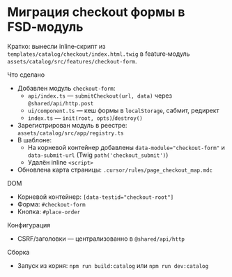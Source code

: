# Миграция checkout формы в FSD‑модуль

Кратко: вынесли inline‑скрипт из `templates/catalog/checkout/index.html.twig` в feature‑модуль `assets/catalog/src/features/checkout-form`.

Что сделано
- Добавлен модуль `checkout-form`:
  - `api/index.ts` — `submitCheckout(url, data)` через `@shared/api/http.post`
  - `ui/component.ts` — кеш формы в `localStorage`, сабмит, редирект
  - `index.ts` — `init(root, opts)`/`destroy()`
- Зарегистрирован модуль в реестре: `assets/catalog/src/app/registry.ts`
- В шаблоне:
  - На корневой контейнер добавлены `data-module="checkout-form"` и `data-submit-url` (Twig `path('checkout_submit')`)
  - Удалён inline `<script>`
- Обновлена карта страницы: `.cursor/rules/page_checkout_map.mdc`

DOM
- Корневой контейнер: `[data-testid="checkout-root"]`
- Форма: `#checkout-form`
- Кнопка: `#place-order`

Конфигурация
- CSRF/заголовки — централизованно в `@shared/api/http`

Сборка
- Запуск из корня: `npm run build:catalog` или `npm run dev:catalog`


